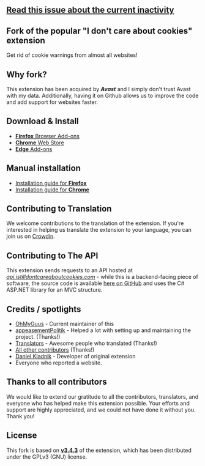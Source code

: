 ## [Read this issue about the current inactivity](https://github.com/OhMyGuus/I-Still-Dont-Care-About-Cookies/issues/10278)

## Fork of the popular "I don't care about cookies" extension

Get rid of cookie warnings from almost all websites!

## Why fork?

This extension has been acquired by _**Avast**_ and I simply don't trust Avast with my data. Additionally, having it on Github allows us to improve the code and add support for websites faster.

## Download & Install

- [**Firefox** Browser Add-ons](https://addons.mozilla.org/firefox/addon/istilldontcareaboutcookies/)
- [**Chrome** Web Store](https://chrome.google.com/webstore/detail/i-still-dont-care-about-c/edibdbjcniadpccecjdfdjjppcpchdlm)
- [**Edge** Add-ons](https://microsoftedge.microsoft.com/addons/detail/i-still-dont-care-about-/kkacdgacpkediooahopgcbdahlpipheh)

## Manual installation

- [Installation guide for **Firefox**](https://github.com/OhMyGuus/I-Dont-Care-About-Cookies/wiki/Firefox-installation-guide)
- [Installation guide for **Chrome**](https://github.com/OhMyGuus/I-Dont-Care-About-Cookies/wiki/Chrome-installation-guide)

## Contributing to Translation

We welcome contributions to the translation of the extension. If you're interested in helping us translate the extension to your language, you can join us on [Crowdin](https://crowdin.com/project/i-still-dont-care-about-cookie/).

## Contributing to The API
This extension sends requests to an API hosted at _[api.istilldontcareaboutcookies.com](https://api.istilldontcareaboutcookies.com)_ - while this is a backend-facing piece of software, the source code is available [here on GitHub](https://github.com/OhMyGuus/I-Still-Dont-Care-About-Cookies-Api) and uses the C# ASP.NET library for an MVC structure.

## Credits / spotlights

- [OhMyGuus](https://github.com/OhMyGuus/) - Current maintainer of this
- [appeasementPolitik](https://github.com/appeasementPolitik) - Helped a lot with setting up and maintaining the project. (Thanks!)
- [Translators](https://crowdin.com/project/i-still-dont-care-about-cookie/members) - Awesome people who translated (Thanks!)
- [All other contributors](https://github.com/OhMyGuus/I-Still-Dont-Care-About-Cookies/graphs/contributors) (Thanks!)
- [Daniel Kladnik](https://www.linkedin.com/in/dkladnik) - Developer of original extension
- Everyone who reported a website.

## Thanks to all contributors

We would like to extend our gratitude to all the contributors, translators, and everyone who has helped make this extension possible. Your efforts and support are highly appreciated, and we could not have done it without you. Thank you!

## License

This fork is based on [**v3.4.3**](https://addons.mozilla.org/firefox/addon/i-dont-care-about-cookies/versions/) of the extension, which has been distributed under the GPLv3 (GNU) license.

